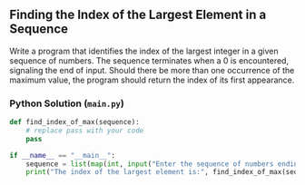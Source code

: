 ## Finding the Index of the Largest Element in a Sequence

Write a program that identifies the index of the largest integer in a given sequence of numbers. The sequence terminates when a 0 is encountered, signaling the end of input. Should there be more than one occurrence of the maximum value, the program should return the index of its first appearance.

### Python Solution (`main.py`)

```python
def find_index_of_max(sequence):
    # replace pass with your code
    pass

if __name__ == "__main__":
    sequence = list(map(int, input("Enter the sequence of numbers ending with 0: ").split()))
    print("The index of the largest element is:", find_index_of_max(sequence))
```